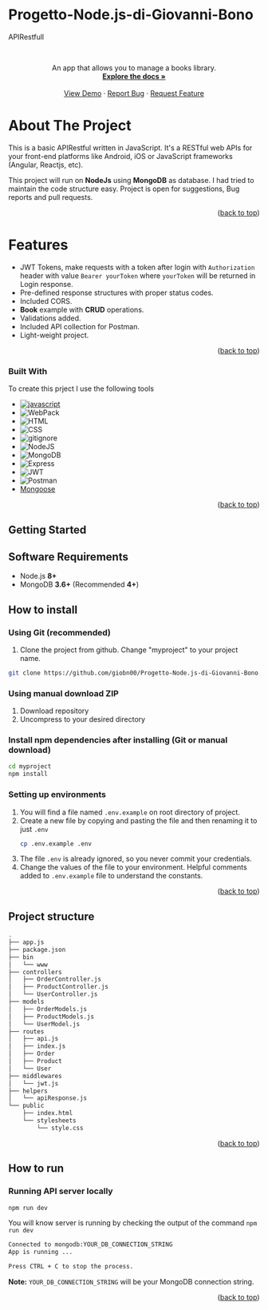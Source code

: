 # Progetto-Node.js-di-Giovanni-Bono
APIRestfull 
<a name="readme-top"></a>

<!-- PROJECT HEAD -->

<br />

  <p align="center">
    An app that  allows you to manage a books library.
    <br />
    <a href="https://github.com/giobn00/Progetto-Node.js-di-Giovanni-Bono"><strong>Explore the docs »</strong></a>
    <br />
    <br />
    <a href="https://#/">View Demo</a>
    ·
    <a href="https://github.com/giobn00/Progetto-Node.js-di-Giovanni-Bono/issues">Report Bug</a>
    ·
    <a href="https://github.com/giobn00/Progetto-Node.js-di-Giovanni-Bono/issues">Request Feature</a>
  </p>
</div>

<!-- ABOUT THE PROJECT -->
  # About The Project

This is a basic APIRestful written in JavaScript. It's a RESTful web APIs for your front-end platforms like Android, iOS or JavaScript frameworks (Angular, Reactjs, etc).

This project will run on **NodeJs** using **MongoDB** as database. I had tried to maintain the code structure easy. Project is open for suggestions, Bug reports and pull requests.

<p align="right">(<a href="#readme-top">back to top</a>)</p>

<!-- FEATURES -->
  # Features

-   JWT Tokens, make requests with a token after login with `Authorization` header with value `Bearer yourToken` where `yourToken` will be returned in Login response.
-   Pre-defined response structures with proper status codes.
-   Included CORS.
-    **Book** example with **CRUD** operations.
-   Validations added.
-   Included API collection for Postman.
-   Light-weight project.

<p align="right">(<a href="#readme-top">back to top</a>)</p>

### Built With

To create this prject I use the following tools

* [![javascript][javascript.com]][javascript-url]
* ![WebPack][WebPack.com]
* ![HTML][HTML.com]
* ![CSS][CSS.com]
* ![gitignore][gitignore.com]
* ![NodeJS][NodeJS.org]
* ![MongoDB][MongoDB.org]
* ![Express][Express.org]  
* ![JWT][JWT.org]
* ![Postman][Postman.org]
*  <a href="https://mongoosejs.com/">Mongoose</a>

<p align="right">(<a href="#readme-top">back to top</a>)</p>

## Getting Started
## Software Requirements

-   Node.js **8+**
-   MongoDB **3.6+** (Recommended **4+**)

## How to install

### Using Git (recommended)

1.  Clone the project from github. Change "myproject" to your project name.

```bash
git clone https://github.com/giobn00/Progetto-Node.js-di-Giovanni-Bono.git ./myproject
```

### Using manual download ZIP

1.  Download repository
2.  Uncompress to your desired directory

### Install npm dependencies after installing (Git or manual download)

```bash
cd myproject
npm install
```

### Setting up environments

1.  You will find a file named `.env.example` on root directory of project.
2.  Create a new file by copying and pasting the file and then renaming it to just `.env`
    ```bash
    cp .env.example .env
    ```
3.  The file `.env` is already ignored, so you never commit your credentials.
4.  Change the values of the file to your environment. Helpful comments added to `.env.example` file to understand the constants.

<p align="right">(<a href="#readme-top">back to top</a>)</p>

## Project  structure
```sh
.
├── app.js
├── package.json
├── bin
│   └── www
├── controllers
│   ├── OrderController.js
│   ├── ProductController.js
│   └── UserController.js
├── models
│   ├── OrderModels.js
│   ├── ProductModels.js
│   └── UserModel.js
├── routes
│   ├── api.js
│   ├── index.js
│   ├── Order
│   ├── Product
│   └── User
├── middlewares
│   └── jwt.js
├── helpers
│   └── apiResponse.js
└── public
    ├── index.html
    └── stylesheets
        └── style.css
```

<p align="right">(<a href="#readme-top">back to top</a>)</p>

## How to run

### Running API server locally

```bash
npm run dev
```

You will know server is running by checking the output of the command `npm run dev`

```bash
Connected to mongodb:YOUR_DB_CONNECTION_STRING
App is running ...

Press CTRL + C to stop the process.
```
**Note:**  `YOUR_DB_CONNECTION_STRING` will be your MongoDB connection string.

<p align="right">(<a href="#readme-top">back to top</a>)</p>


[javascript-url]: https://javascript.com
[javascript.com]: https://img.shields.io/badge/JavaScript-323330?style=for-the-badge&logo=javascript&logoColor=F7DF1E
[HTML.com]: https://img.shields.io/badge/HTML5-E34F26?style=for-the-badge&logo=html5&logoColor=white
[CSS.com]:https://img.shields.io/badge/CSS3-1572B6?style=for-the-badge&logo=css3&logoColor=white
[WebPack.com]: https://img.shields.io/badge/Webpack-8DD6F9?style=for-the-badge&logo=Webpack&logoColor=white
[gitignore.com]: https://img.shields.io/badge/gitignore%20io-204ECF?style=for-the-badge&logo=gitignoredotio&logoColor=white
[NodeJS.org]: https://img.shields.io/badge/nodejs-%2343853D.svg?style=for-the-badge&logo=node.js&logoColor=white
[ExpressJS.com]: https://img.shields.io/badge/Express.js-000000?
[MongoDB.org]: https://img.shields.io/badge/MongoDB-4EA94B?style=for-the-badge&logo=mongodb&logoColor=white
[Express.org]:https://img.shields.io/badge/Express%20js-000000?style=for-the-badge&logo=express&logoColor=white
[JWT.org]: https://img.shields.io/badge/JWT-000000?style=for-the-badge&logo=JSON%20web%20tokens&logoColor=white

[Postman.org]: https://img.shields.io/badge/Postman-FF6C37?style=for-the-badge&logo=Postman&logoColor=white
[Postman]: https://www.postman.com/
[Mongoose]: https://mongoosejs.com/
